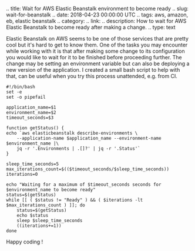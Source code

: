 .. title: Wait for AWS Elastic Beanstalk environment to become ready
.. slug: wait-for-beanstalk
.. date: 2018-04-23 00:00:00 UTC
.. tags: aws, amazon, eb, elastic beanstalk
.. category: 
.. link: 
.. description: How to wait for AWS Elastic Beanstalk to become ready after making a change.
.. type: text

Elastic Beanstalk on AWS seems to be one of those services that are pretty cool but it's hard to get to know them.
One of the tasks you may encounter while working with it is that after making some change to its configuration you would like to wait for it to be finished before proceeding further. The change may be setting an environment variable but can also be deploying a new version of the application. I created a small bash script to help with that, can be useful when you try this process unattended, e.g. from CI.


```
#!/bin/bash
set -e
set -o pipefail

application_name=$1
environment_name=$2
timeout_seconds=$3

function getStatus() {
echo `aws elasticbeanstalk describe-environments \
    --application-name $application_name --environment-name $environment_name |\
    jq -r '.Environments | .[]?' | jq -r '.Status'`
}

sleep_time_seconds=5
max_iterations_count=$(($timeout_seconds/$sleep_time_seconds))
iterations=0

echo "Waiting for a maximum of $timeout_seconds seconds for $environment_name to become ready"
status=$(getStatus)
while [[ ( $status != "Ready" ) && ( $iterations -lt $max_iterations_count ) ]]; do
    status=$(getStatus)
    echo $status
    sleep $sleep_time_seconds
    ((iterations+=1))
done
```

Happy coding !